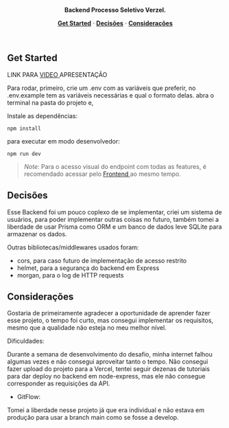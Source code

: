 <p align="center"><strong>Backend Processo Seletivo Verzel.</strong></p>

<p align="center">
  <a href="#get-started"><strong>Get Started</strong></a> ·
  <a href="#decisões"><strong>Decisões</strong></a> ·
  <a href="#deployment"><strong>Considerações</strong></a>
</p>

<br/>

## Get Started

LINK PARA <a href="https://youtu.be/ATgcJQ5G32c" target="_blank"> VIDEO </a> APRESENTAÇÃO

Para rodar, primeiro, crie um .env com as variáveis que preferir,
no .env.example tem as variáveis necessárias e qual o formato delas.
abra o terminal na pasta do projeto e,

Instale as dependências:

```shell
npm install
```

para executar em modo desenvolvedor:

```shell
npm run dev
```

> _Note_: Para o acesso visual do endpoint com todas as features, é recomendado acessar pelo <a href="https://github.com/GuPoroca/projeto-verzel-frontend" target="_blank"> Frontend </a> ao mesmo tempo.

## Decisões

Esse Backend foi um pouco coplexo de se implementar, criei um sistema de usuários, para poder implementar outras coisas no futuro,
também tomei a liberdade de usar Prisma como ORM e um banco de dados leve SQLite para armazenar os dados.

Outras bibliotecas/middlewares usados foram:

- cors, para caso futuro de implementação de acesso restrito
- helmet, para a segurança do backend em Express
- morgan, para o log de HTTP requests

## Considerações

Gostaria de primeiramente agradecer a oportunidade de aprender fazer esse projeto, o tempo foi curto, mas
consegui implementar os requisitos, mesmo que a qualidade não esteja no meu melhor nível.

Dificuldades:

Durante a semana de desenvolvimento do desafio, minha internet falhou algumas vezes e não consegui aproveitar tanto o tempo.
Não consegui fazer upload do projeto para a Vercel, tentei seguir dezenas de tutoriais para dar deploy no backend em node-express,
mas ele não consegue corresponder as requisições da API.

- GitFlow: 

Tomei a liberdade nesse projeto já que era individual e não estava em produção para usar a branch main como
se fosse a develop.
